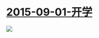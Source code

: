  # [2015-09-01-开学](http://www.bilibili.com/html/activity-termbegin.html )
![](https://bilicover2015.github.io/Android/2015-09-01-开学2.jpg )